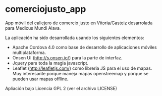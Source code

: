 comerciojusto_app
=================

App móvil del callejero de comercio justo en Vitoria/Gasteiz desarrolada para Medicus Mundi Alava.

La aplicación ha sido desarrollada usando los siguientes elementos:

 * Apache Cordova 4.0 como base de desarrollo de aplicaciones móviles multiplataforma.
 * Onsen UI (http://s.onsen.io/) para la parte de interfaz.
 * Jquery para toda la magia javascript.
 * Leaflet (http://leafletjs.com/) como libreria JS para el uso de mapas. Muy interesante porque maneja mapas openstreemap y porque se pueden usar mapas offline.
 

Apliación bajo Licencia GPL 2 (ver el archivo LICENSE)
